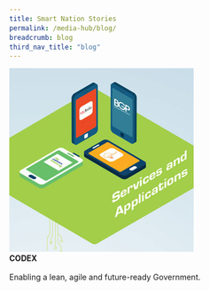 ```yaml
---
title: Smart Nation Stories 
permalink: /media-hub/blog/
breadcrumb: blog
third_nav_title: "blog"
---
```


<div class="row">  
  <div class="column-c" > 
    <a href="https://www.smartnation.gov.sg/what-is-smart-nation/initiatives/Strategic-National-Projects/codex" target="_blank"><img src="/images/codex2.jpg"></a><br>
    <div class="header"><b>CODEX</b></div><br>
    <div class="para">Enabling a lean, agile and future-ready Government.</div>
  </div>
